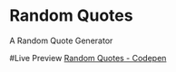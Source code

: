 # Random Quotes
A Random Quote Generator

#Live Preview
<a href="http://ganeshmkumar.github.io/RandomQuotes/">Random Quotes - Codepen</a>
